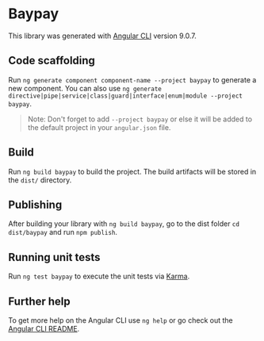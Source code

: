 # Baypay

This library was generated with [Angular CLI](https://github.com/angular/angular-cli) version 9.0.7.

## Code scaffolding

Run `ng generate component component-name --project baypay` to generate a new component. You can also use `ng generate directive|pipe|service|class|guard|interface|enum|module --project baypay`.
> Note: Don't forget to add `--project baypay` or else it will be added to the default project in your `angular.json` file. 

## Build

Run `ng build baypay` to build the project. The build artifacts will be stored in the `dist/` directory.

## Publishing

After building your library with `ng build baypay`, go to the dist folder `cd dist/baypay` and run `npm publish`.

## Running unit tests

Run `ng test baypay` to execute the unit tests via [Karma](https://karma-runner.github.io).

## Further help

To get more help on the Angular CLI use `ng help` or go check out the [Angular CLI README](https://github.com/angular/angular-cli/blob/master/README.md).
